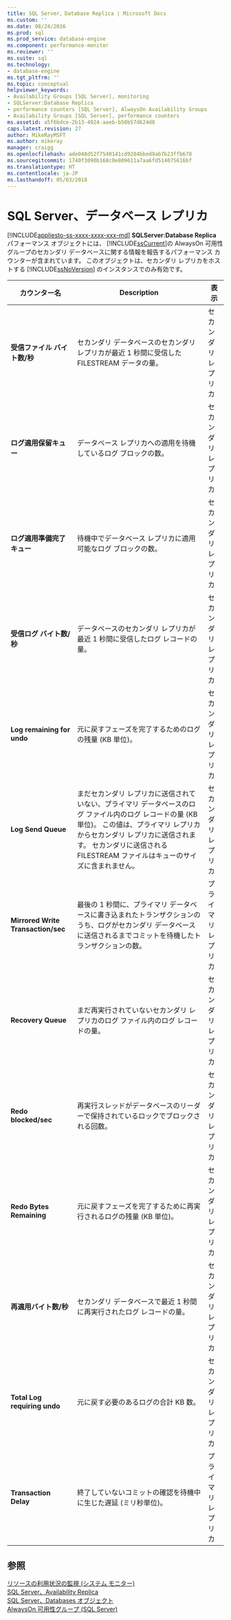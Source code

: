 ```yaml
---
title: SQL Server、Database Replica | Microsoft Docs
ms.custom: ''
ms.date: 08/24/2016
ms.prod: sql
ms.prod_service: database-engine
ms.component: performance-monitor
ms.reviewer: ''
ms.suite: sql
ms.technology:
- database-engine
ms.tgt_pltfrm: ''
ms.topic: conceptual
helpviewer_keywords:
- Availability Groups [SQL Server], monitoring
- SQLServer:Database Replica
- performance counters [SQL Server], AlwaysOn Availability Groups
- Availability Groups [SQL Server], performance counters
ms.assetid: a5f6bdce-2b13-4924-aaeb-b50b57d624d8
caps.latest.revision: 27
author: MikeRayMSFT
ms.author: mikeray
manager: craigg
ms.openlocfilehash: ade048d52f7540141cd9284bbed9ab7b23ffb678
ms.sourcegitcommit: 1740f3090b168c0e809611a7aa6fd514075616bf
ms.translationtype: HT
ms.contentlocale: ja-JP
ms.lasthandoff: 05/03/2018
---
```

# <a name="sql-server-database-replica"></a>SQL Server、データベース レプリカ
[!INCLUDE[appliesto-ss-xxxx-xxxx-xxx-md](../../includes/appliesto-ss-xxxx-xxxx-xxx-md.md)]
  **SQLServer:Database Replica** パフォーマンス オブジェクトには、 [!INCLUDE[ssCurrent](../../includes/sscurrent-md.md)]の AlwaysOn 可用性グループのセカンダリ データベースに関する情報を報告するパフォーマンス カウンターが含まれています。 このオブジェクトは、セカンダリ レプリカをホストする [!INCLUDE[ssNoVersion](../../includes/ssnoversion-md.md)] のインスタンスでのみ有効です。  
  
|カウンター名|Description|表示|  
|------------------|-----------------|--------------|  
|**受信ファイル バイト数/秒**|セカンダリ データベースのセカンダリ レプリカが最近 1 秒間に受信した FILESTREAM データの量。|セカンダリ レプリカ|  
|**ログ適用保留キュー**|データベース レプリカへの適用を待機しているログ ブロックの数。|セカンダリ レプリカ|
|**ログ適用準備完了キュー**|待機中でデータベース レプリカに適用可能なログ ブロックの数。|セカンダリ レプリカ| 
|**受信ログ バイト数/秒**|データベースのセカンダリ レプリカが最近 1 秒間に受信したログ レコードの量。|セカンダリ レプリカ|  
|**Log remaining for undo**|元に戻すフェーズを完了するためのログの残量 (KB 単位)。|セカンダリ レプリカ|  
|**Log Send Queue**|まだセカンダリ レプリカに送信されていない、プライマリ データベースのログ ファイル内のログ レコードの量 (KB 単位)。 この値は、プライマリ レプリカからセカンダリ レプリカに送信されます。 セカンダリに送信される FILESTREAM ファイルはキューのサイズに含まれません。|セカンダリ レプリカ|  
|**Mirrored Write Transaction/sec**|最後の 1 秒間に、プライマリ データベースに書き込まれたトランザクションのうち、ログがセカンダリ データベースに送信されるまでコミットを待機したトランザクションの数。|プライマリ レプリカ|  
|**Recovery Queue**|まだ再実行されていないセカンダリ レプリカのログ ファイル内のログ レコードの量。|セカンダリ レプリカ|  
|**Redo blocked/sec**|再実行スレッドがデータベースのリーダーで保持されているロックでブロックされる回数。|セカンダリ レプリカ|  
|**Redo Bytes Remaining**|元に戻すフェーズを完了するために再実行されるログの残量 (KB 単位)。|セカンダリ レプリカ|  
|**再適用バイト数/秒**|セカンダリ データベースで最近 1 秒間に再実行されたログ レコードの量。|セカンダリ レプリカ|  
|**Total Log requiring undo**|元に戻す必要のあるログの合計 KB 数。|セカンダリ レプリカ|  
|**Transaction Delay**|終了していないコミットの確認を待機中に生じた遅延 (ミリ秒単位)。|プライマリ レプリカ|  
  
## <a name="see-also"></a>参照  
 [リソースの利用状況の監視 &#40;システム モニター&#41;](../../relational-databases/performance-monitor/monitor-resource-usage-system-monitor.md)   
 [SQL Server、Availability Replica](../../relational-databases/performance-monitor/sql-server-availability-replica.md)   
 [SQL Server、Databases オブジェクト](../../relational-databases/performance-monitor/sql-server-databases-object.md)   
 [AlwaysOn 可用性グループ &#40;SQL Server&#41;](../../database-engine/availability-groups/windows/always-on-availability-groups-sql-server.md)  
  
  
